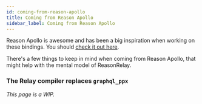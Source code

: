 ```yaml
---
id: coming-from-reason-apollo
title: Coming from Reason Apollo
sidebar_label: Coming from Reason Apollo
---
```


Reason Apollo is awesome and has been a big inspiration when working on these bindings. You should [check it out here](https://github.com/apollographql/reason-apollo).

There's a few things to keep in mind when coming from Reason Apollo, that might help with the mental model of ReasonRelay.

### The Relay compiler replaces `graphql_ppx`

_This page is a WIP._
